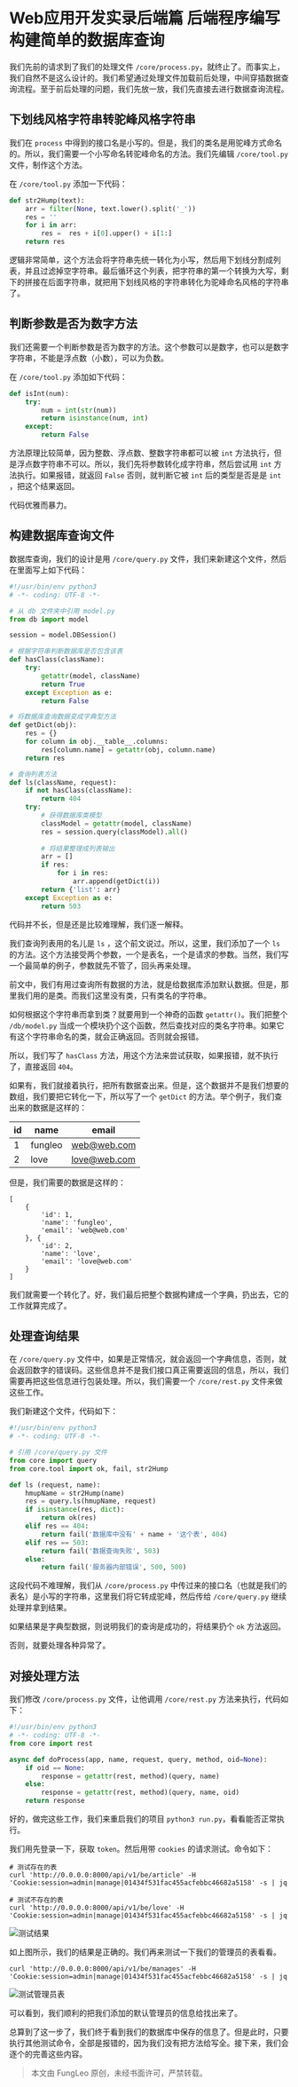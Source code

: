 # Web应用开发实录后端篇 后端程序编写 构建简单的数据库查询

我们先前的请求到了我们的处理文件 `/core/process.py`，就终止了。而事实上，我们自然不是这么设计的。我们希望通过处理文件加载前后处理，中间穿插数据查询流程。至于前后处理的问题，我们先放一放，我们先直接去进行数据查询流程。

## 下划线风格字符串转驼峰风格字符串

我们在 `process` 中得到的接口名是小写的。但是，我们的类名是用驼峰方式命名的。所以，我们需要一个小写命名转驼峰命名的方法。我们先编辑 `/core/tool.py` 文件，制作这个方法。

在 `/core/tool.py` 添加一下代码：

```python
def str2Hump(text):
    arr = filter(None, text.lower().split('_'))
    res = ''
    for i in arr:
        res =  res + i[0].upper() + i[1:]
    return res
```

逻辑非常简单，这个方法会将字符串先统一转化为小写，然后用下划线分割成列表，并且过滤掉空字符串。最后循环这个列表，把字符串的第一个转换为大写，剩下的拼接在后面字符串，就把用下划线风格的字符串转化为驼峰命名风格的字符串了。

## 判断参数是否为数字方法

我们还需要一个判断参数是否为数字的方法。这个参数可以是数字，也可以是数字字符串，不能是浮点数（小数），可以为负数。

在 `/core/tool.py` 添加如下代码：

```python
def isInt(num):
    try:
        num = int(str(num))
        return isinstance(num, int)
    except:
        return False
```

方法原理比较简单，因为整数、浮点数、整数字符串都可以被 `int` 方法执行，但是浮点数字符串不可以。所以，我们先将参数转化成字符串，然后尝试用 `int` 方法执行。如果报错，就返回 `False` 否则，就判断它被 `int` 后的类型是否是是 `int` ，把这个结果返回。

代码优雅而暴力。


## 构建数据库查询文件

数据库查询，我们的设计是用 `/core/query.py` 文件，我们来新建这个文件，然后在里面写上如下代码：

```python
#!/usr/bin/env python3
# -*- coding: UTF-8 -*-

# 从 db 文件夹中引用 model.py
from db import model

session = model.DBSession()

# 根据字符串判断数据库是否包含该表
def hasClass(className):
    try:
        getattr(model, className)
        return True
    except Exception as e:
        return False

# 将数据库查询数据变成字典型方法
def getDict(obj):
    res = {}
    for column in obj.__table__.columns:
        res[column.name] = getattr(obj, column.name)
    return res

# 查询列表方法
def ls(className, request):
    if not hasClass(className):
        return 404
    try:
        # 获得数据库类模型
        classModel = getattr(model, className)
        res = session.query(classModel).all()
        
        # 将结果整理成列表输出
        arr = []
        if res:
            for i in res:
                arr.append(getDict(i))
        return {'list': arr}
    except Exception as e:
        return 503
```

代码并不长，但是还是比较难理解，我们逐一解释。

我们查询列表用的名儿是 `ls` ，这个前文说过。所以，这里，我们添加了一个 `ls` 的方法。这个方法接受两个参数，一个是表名，一个是请求的参数。当然，我们写一个最简单的例子，参数就先不管了，回头再来处理。

前文中，我们有用过查询所有数据的方法，就是给数据库添加默认数据。但是，那里我们用的是类。而我们这里没有类，只有类名的字符串。

如何根据这个字符串而拿到类？就要用到一个神奇的函数 `getattr()`。我们把整个 `/db/model.py` 当成一个模块扔个这个函数，然后查找对应的类名字符串。如果它有这个字符串命名的类，就会正确返回。否则就会报错。

所以，我们写了 `hasClass` 方法，用这个方法来尝试获取，如果报错，就不执行了，直接返回 `404`。

如果有，我们就接着执行，把所有数据查出来。但是，这个数据并不是我们想要的数组，我们要把它转化一下，所以写了一个 `getDict` 的方法。举个例子，我们查出来的数据是这样的：


| id | name | email |
| --- | --- | --- |
| 1 | fungleo | web@web.com |
| 2 | love | love@web.com |

但是，我们需要的数据是这样的：

```pthon
[
    {
        'id': 1,
        'name': 'fungleo',
        'email': 'web@web.com'
    }, {
        'id': 2,
        'name': 'love',
        'email': 'love@web.com'
    }
]
```

我们就需要一个转化了。好，我们最后把整个数据构建成一个字典，扔出去，它的工作就算完成了。

## 处理查询结果

在 `/core/query.py` 文件中，如果是正常情况，就会返回一个字典信息，否则，就会返回数字的错误码。这些信息并不是我们接口真正需要返回的信息，所以，我们需要再把这些信息进行包装处理。所以，我们需要一个 `/core/rest.py` 文件来做这些工作。

我们新建这个文件，代码如下：

```python
#!/usr/bin/env python3
# -*- coding: UTF-8 -*-

# 引用 /core/query.py 文件
from core import query
from core.tool import ok, fail, str2Hump

def ls (request, name):
    hmupName = str2Hump(name)
    res = query.ls(hmupName, request)
    if isinstance(res, dict):
        return ok(res)
    elif res == 404:
        return fail('数据库中没有' + name + '这个表', 404)
    elif res == 503:
        return fail('数据查询失败', 503)
    else:
        return fail('服务器内部错误', 500, 500)
```

这段代码不难理解，我们从 `/core/process.py` 中传过来的接口名（也就是我们的表名）是小写的字符串，这里我们将它转成驼峰，然后传给 `/core/query.py` 继续处理并拿到结果。

如果结果是字典型数据，则说明我们的查询是成功的，将结果扔个 `ok` 方法返回。

否则，就要处理各种异常了。

## 对接处理方法

我们修改 `/core/process.py` 文件，让他调用 `/core/rest.py` 方法来执行，代码如下：

```python
#!/usr/bin/env python3
# -*- coding: UTF-8 -*-
from core import rest

async def doProcess(app, name, request, query, method, oid=None):
    if oid == None:
        response = getattr(rest, method)(query, name)
    else:
        response = getattr(rest, method)(query, name, oid)
    return response
```

好的，做完这些工作，我们来重启我们的项目 `python3 run.py`，看看能否正常执行。

我们用先登录一下，获取 `token`。然后用带 `cookies` 的请求测试。命令如下：


```#
# 测试存在的表
curl 'http://0.0.0.0:8000/api/v1/be/article' -H 'Cookie:session=admin|manage|01434f531fac455acfebbc46682a5158' -s | jq

# 测试不存在的表
curl 'http://0.0.0.0:8000/api/v1/be/love' -H 'Cookie:session=admin|manage|01434f531fac455acfebbc46682a5158' -s | jq
```

![测试结果](https://raw.githubusercontent.com/fengcms/articles/master/image/2d/05f15ddbd946b5b397bdbf09af2efc.jpg)

如上图所示，我们的结果是正确的。我们再来测试一下我们的管理员的表看看。


```#
curl 'http://0.0.0.0:8000/api/v1/be/manages' -H 'Cookie:session=admin|manage|01434f531fac455acfebbc46682a5158' -s | jq
```

![测试管理员表](https://raw.githubusercontent.com/fengcms/articles/master/image/ad/89d7826c67de7e0a100323545f62ac.jpg)

可以看到，我们顺利的把我们添加的默认管理员的信息给找出来了。

总算到了这一步了，我们终于看到我们的数据库中保存的信息了。但是此时，只要执行其他测试命令，全部是报错的，因为我们没有把方法给写全。接下来，我们会逐个的完善这些内容。

> 本文由 FungLeo 原创，未经书面许可，严禁转载。


